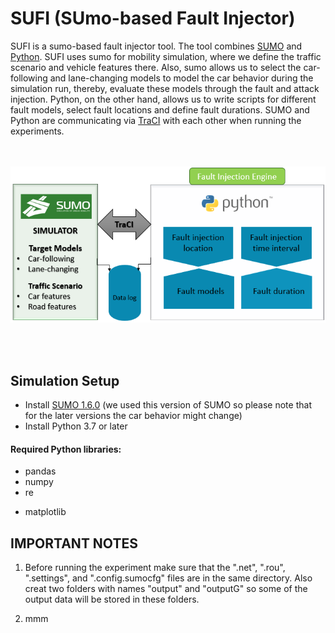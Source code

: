 # **SUFI (SUmo-based Fault Injector)**


SUFI is a sumo-based fault injector tool. The tool combines [SUMO](https://www.eclipse.org/sumo/) and [Python](https://www.python.org/). SUFI uses sumo for mobility simulation, where we define the traffic scenario and vehicle features there. Also, sumo allows us to select the car-following and lane-changing models to model the car behavior during the simulation run, thereby, evaluate these models through the fault and attack injection. Python, on the other hand, allows us to write scripts for different fault models, select fault locations and define fault durations. SUMO and Python are communicating via [TraCI](https://sumo.dlr.de/docs/TraCI.html) with each other when running the experiments.

<p align="center">
  <br><br>
  <img src="https://github.com/RISE-Dependable-Transport-Systems/SUFI/blob/master/Documentation/pictures/SUFI.PNG">
</p>
<br/> 
<br/> 


## Simulation Setup

* Install [SUMO 1.6.0](https://sourceforge.net/projects/sumo/files/sumo/version%201.6.0/) (we used this version of SUMO so please note that for the later versions the car behavior might change)
* Install Python 3.7 or later

#### Required Python libraries:
* pandas
* numpy
* re
- matplotlib

## IMPORTANT NOTES
1. Before running the experiment make sure that the ".net", ".rou", ".settings", and ".config.sumocfg" files are in the same directory. Also creat two folders with names "output" and "outputG" so some of the output data will be stored in these folders.

2. mmm
